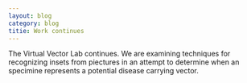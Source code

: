 ```yaml
---
layout: blog
category: blog
titie: Work continues
---
```


The Virtual Vector Lab continues.  We are examining techniques for
recognizing insets from piectures in an attempt to determine when an
specimine represents a potential disease carrying vector.
